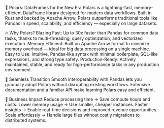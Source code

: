 🚀 Polars: DataFrames for the New Era
Polars is a lightning-fast, memory-efficient DataFrame library designed for modern data workflows. Built in Rust and backed by Apache Arrow, Polars outperforms traditional tools like Pandas in speed, scalability, and efficiency — especially on large datasets.

🔥 Why Polars?
Blazing Fast: Up to 30x faster than Pandas for common data tasks, thanks to multi-threading, query optimization, and vectorized execution.
Memory Efficient: Built on Apache Arrow format to minimize memory overhead — ideal for big data processing on a single machine.
Easy to Use: Intuitive, Pandas-like syntax with minimal boilerplate, SQL-like expressions, and strong type safety.
Production-Ready: Actively maintained, stable, and ready for high-performance tasks in any production environment.

🧠 Seamless Transition
Smooth interoperability with Pandas lets you gradually adopt Polars without disrupting existing workflows.
Extensive documentation and a familiar API make learning Polars easy and efficient.

💼 Business Impact
Reduce processing time → Save compute hours and costs.
Lower memory usage → Use smaller, cheaper instances.
Faster insights → Enable real-time decisions and improved revenue opportunities.
Scale effortlessly → Handle large files without costly migrations to distributed systems.
